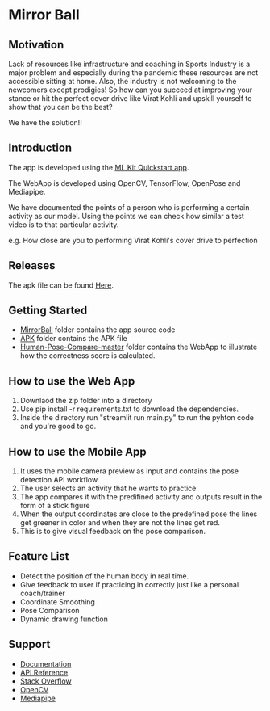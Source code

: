# Mirror Ball

## Motivation

Lack of resources like infrastructure and coaching in Sports Industry is a major problem and especially during the pandemic these resources are not accessible sitting at home.
Also, the industry is not welcoming to the newcomers except prodigies! So how can you succeed at improving your stance or hit the perfect cover drive like Virat Kohli and upskill yourself to show that you can be the best?

We have the solution!!


## Introduction

The app is developed using the [ML Kit Quickstart app](https://github.com/googlesamples/mlkit.git).

The WebApp is developed using OpenCV, TensorFlow, OpenPose and Mediapipe.

We have documented the points of a person who is performing a certain activity as our model. Using the points we can check how similar a test video is to that particular activity. 

e.g. How close are you to performing Virat Kohli's cover drive to perfection


## Releases
The apk file can be found [Here](https://github.com/sanidhyakr18/potential-hack/blob/main/apk/Mirror%20Ball.apk).


## Getting Started

* [MirrorBall](https://github.com/sanidhyakr18/potential-hack/tree/main/MirrorBall) folder contains the app source code
* [APK](https://github.com/sanidhyakr18/potential-hack/tree/main/apk) folder contains the APK file
* [Human-Pose-Compare-master](https://github.com/sanidhyakr18/potential-hack/tree/main/E-hack/Human-Pose-Compare-master) folder contains the WebApp to illustrate how the correctness score is calculated.


## How to use the Web App

1. Downlaod the zip folder into a directory
2. Use pip install -r requirements.txt to download the dependencies.
3. Inside the directory run "streamlit run main.py" to run the pyhton code and you're good to go.

## How to use the Mobile App
1. It uses the mobile camera preview as input and contains the pose detection API workflow
2. The user selects an activity that he wants to practice
3. The app compares it with the predifined activity and outputs result in the form of a stick figure
4. When the output coordinates are close to the predefined pose the lines get greener in color and when they are not the lines get red. 
5. This is to give visual feedback on the pose comparison. 


## Feature List
* Detect the position of the human body in real time.
* Give feedback to user if practicing in correctly just like a personal coach/trainer
* Coordinate Smoothing
* Pose Comparison
* Dynamic drawing function

## Support

* [Documentation](https://developers.google.com/ml-kit/guides)
* [API Reference](https://developers.google.com/ml-kit/reference/android)
* [Stack Overflow](https://stackoverflow.com/questions/tagged/google-mlkit)
* [OpenCV](https://opencv.org/)
* [Mediapipe](https://mediapipe.dev/)
